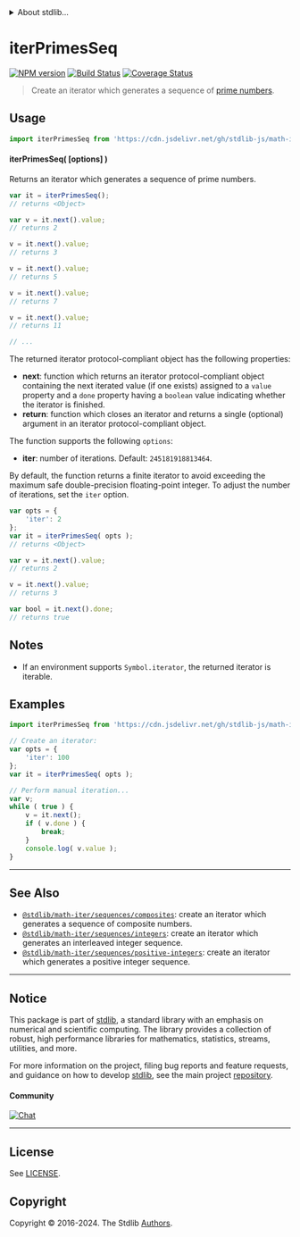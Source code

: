 <!--

@license Apache-2.0

Copyright (c) 2020 The Stdlib Authors.

Licensed under the Apache License, Version 2.0 (the "License");
you may not use this file except in compliance with the License.
You may obtain a copy of the License at

   http://www.apache.org/licenses/LICENSE-2.0

Unless required by applicable law or agreed to in writing, software
distributed under the License is distributed on an "AS IS" BASIS,
WITHOUT WARRANTIES OR CONDITIONS OF ANY KIND, either express or implied.
See the License for the specific language governing permissions and
limitations under the License.

-->


<details>
  <summary>
    About stdlib...
  </summary>
  <p>We believe in a future in which the web is a preferred environment for numerical computation. To help realize this future, we've built stdlib. stdlib is a standard library, with an emphasis on numerical and scientific computation, written in JavaScript (and C) for execution in browsers and in Node.js.</p>
  <p>The library is fully decomposable, being architected in such a way that you can swap out and mix and match APIs and functionality to cater to your exact preferences and use cases.</p>
  <p>When you use stdlib, you can be absolutely certain that you are using the most thorough, rigorous, well-written, studied, documented, tested, measured, and high-quality code out there.</p>
  <p>To join us in bringing numerical computing to the web, get started by checking us out on <a href="https://github.com/stdlib-js/stdlib">GitHub</a>, and please consider <a href="https://opencollective.com/stdlib">financially supporting stdlib</a>. We greatly appreciate your continued support!</p>
</details>

# iterPrimesSeq

[![NPM version][npm-image]][npm-url] [![Build Status][test-image]][test-url] [![Coverage Status][coverage-image]][coverage-url] <!-- [![dependencies][dependencies-image]][dependencies-url] -->

> Create an iterator which generates a sequence of [prime numbers][oeis-a000040].

<!-- Section to include introductory text. Make sure to keep an empty line after the intro `section` element and another before the `/section` close. -->

<section class="intro">

</section>

<!-- /.intro -->

<!-- Package usage documentation. -->



<section class="usage">

## Usage

```javascript
import iterPrimesSeq from 'https://cdn.jsdelivr.net/gh/stdlib-js/math-iter-sequences-primes@v0.2.0-deno/mod.js';
```

#### iterPrimesSeq( \[options] )

Returns an iterator which generates a sequence of prime numbers.

```javascript
var it = iterPrimesSeq();
// returns <Object>

var v = it.next().value;
// returns 2

v = it.next().value;
// returns 3

v = it.next().value;
// returns 5

v = it.next().value;
// returns 7

v = it.next().value;
// returns 11

// ...
```

The returned iterator protocol-compliant object has the following properties:

-   **next**: function which returns an iterator protocol-compliant object containing the next iterated value (if one exists) assigned to a `value` property and a `done` property having a `boolean` value indicating whether the iterator is finished.
-   **return**: function which closes an iterator and returns a single (optional) argument in an iterator protocol-compliant object.

The function supports the following `options`:

-   **iter**: number of iterations. Default: `245181918813464`.

By default, the function returns a finite iterator to avoid exceeding the maximum safe double-precision floating-point integer. To adjust the number of iterations, set the `iter` option.

```javascript
var opts = {
    'iter': 2
};
var it = iterPrimesSeq( opts );
// returns <Object>

var v = it.next().value;
// returns 2

v = it.next().value;
// returns 3

var bool = it.next().done;
// returns true
```

</section>

<!-- /.usage -->

<!-- Package usage notes. Make sure to keep an empty line after the `section` element and another before the `/section` close. -->

<section class="notes">

## Notes

-   If an environment supports `Symbol.iterator`, the returned iterator is iterable.

</section>

<!-- /.notes -->

<!-- Package usage examples. -->

<section class="examples">

## Examples

<!-- eslint no-undef: "error" -->

```javascript
import iterPrimesSeq from 'https://cdn.jsdelivr.net/gh/stdlib-js/math-iter-sequences-primes@v0.2.0-deno/mod.js';

// Create an iterator:
var opts = {
    'iter': 100
};
var it = iterPrimesSeq( opts );

// Perform manual iteration...
var v;
while ( true ) {
    v = it.next();
    if ( v.done ) {
        break;
    }
    console.log( v.value );
}
```

</section>

<!-- /.examples -->

<!-- Section to include cited references. If references are included, add a horizontal rule *before* the section. Make sure to keep an empty line after the `section` element and another before the `/section` close. -->

<section class="references">

</section>

<!-- /.references -->

<!-- Section for related `stdlib` packages. Do not manually edit this section, as it is automatically populated. -->

<section class="related">

* * *

## See Also

-   <span class="package-name">[`@stdlib/math-iter/sequences/composites`][@stdlib/math/iter/sequences/composites]</span><span class="delimiter">: </span><span class="description">create an iterator which generates a sequence of composite numbers.</span>
-   <span class="package-name">[`@stdlib/math-iter/sequences/integers`][@stdlib/math/iter/sequences/integers]</span><span class="delimiter">: </span><span class="description">create an iterator which generates an interleaved integer sequence.</span>
-   <span class="package-name">[`@stdlib/math-iter/sequences/positive-integers`][@stdlib/math/iter/sequences/positive-integers]</span><span class="delimiter">: </span><span class="description">create an iterator which generates a positive integer sequence.</span>

</section>

<!-- /.related -->

<!-- Section for all links. Make sure to keep an empty line after the `section` element and another before the `/section` close. -->


<section class="main-repo" >

* * *

## Notice

This package is part of [stdlib][stdlib], a standard library with an emphasis on numerical and scientific computing. The library provides a collection of robust, high performance libraries for mathematics, statistics, streams, utilities, and more.

For more information on the project, filing bug reports and feature requests, and guidance on how to develop [stdlib][stdlib], see the main project [repository][stdlib].

#### Community

[![Chat][chat-image]][chat-url]

---

## License

See [LICENSE][stdlib-license].


## Copyright

Copyright &copy; 2016-2024. The Stdlib [Authors][stdlib-authors].

</section>

<!-- /.stdlib -->

<!-- Section for all links. Make sure to keep an empty line after the `section` element and another before the `/section` close. -->

<section class="links">

[npm-image]: http://img.shields.io/npm/v/@stdlib/math-iter-sequences-primes.svg
[npm-url]: https://npmjs.org/package/@stdlib/math-iter-sequences-primes

[test-image]: https://github.com/stdlib-js/math-iter-sequences-primes/actions/workflows/test.yml/badge.svg?branch=v0.2.0
[test-url]: https://github.com/stdlib-js/math-iter-sequences-primes/actions/workflows/test.yml?query=branch:v0.2.0

[coverage-image]: https://img.shields.io/codecov/c/github/stdlib-js/math-iter-sequences-primes/main.svg
[coverage-url]: https://codecov.io/github/stdlib-js/math-iter-sequences-primes?branch=main

<!--

[dependencies-image]: https://img.shields.io/david/stdlib-js/math-iter-sequences-primes.svg
[dependencies-url]: https://david-dm.org/stdlib-js/math-iter-sequences-primes/main

-->

[chat-image]: https://img.shields.io/gitter/room/stdlib-js/stdlib.svg
[chat-url]: https://app.gitter.im/#/room/#stdlib-js_stdlib:gitter.im

[stdlib]: https://github.com/stdlib-js/stdlib

[stdlib-authors]: https://github.com/stdlib-js/stdlib/graphs/contributors

[umd]: https://github.com/umdjs/umd
[es-module]: https://developer.mozilla.org/en-US/docs/Web/JavaScript/Guide/Modules

[deno-url]: https://github.com/stdlib-js/math-iter-sequences-primes/tree/deno
[deno-readme]: https://github.com/stdlib-js/math-iter-sequences-primes/blob/deno/README.md
[umd-url]: https://github.com/stdlib-js/math-iter-sequences-primes/tree/umd
[umd-readme]: https://github.com/stdlib-js/math-iter-sequences-primes/blob/umd/README.md
[esm-url]: https://github.com/stdlib-js/math-iter-sequences-primes/tree/esm
[esm-readme]: https://github.com/stdlib-js/math-iter-sequences-primes/blob/esm/README.md
[branches-url]: https://github.com/stdlib-js/math-iter-sequences-primes/blob/main/branches.md

[stdlib-license]: https://raw.githubusercontent.com/stdlib-js/math-iter-sequences-primes/main/LICENSE

[oeis-a000040]: https://oeis.org/A000040

<!-- <related-links> -->

[@stdlib/math/iter/sequences/composites]: https://github.com/stdlib-js/math-iter-sequences-composites/tree/deno

[@stdlib/math/iter/sequences/integers]: https://github.com/stdlib-js/math-iter-sequences-integers/tree/deno

[@stdlib/math/iter/sequences/positive-integers]: https://github.com/stdlib-js/math-iter-sequences-positive-integers/tree/deno

<!-- </related-links> -->

</section>

<!-- /.links -->
